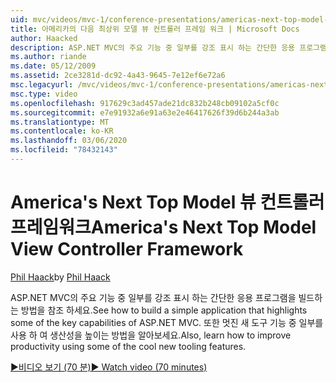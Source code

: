 ```yaml
---
uid: mvc/videos/mvc-1/conference-presentations/americas-next-top-model-view-controller-framework
title: 아메리카의 다음 최상위 모델 뷰 컨트롤러 프레임 워크 | Microsoft Docs
author: Haacked
description: ASP.NET MVC의 주요 기능 중 일부를 강조 표시 하는 간단한 응용 프로그램을 빌드하는 방법을 참조 하세요. 또한 다음 중 일부를 사용 하 여 생산성을 개선 하는 방법을 알아보세요.
ms.author: riande
ms.date: 05/12/2009
ms.assetid: 2ce3281d-dc92-4a43-9645-7e12ef6e72a6
msc.legacyurl: /mvc/videos/mvc-1/conference-presentations/americas-next-top-model-view-controller-framework
msc.type: video
ms.openlocfilehash: 917629c3ad457ade21dc832b248cb09102a5cf0c
ms.sourcegitcommit: e7e91932a6e91a63e2e46417626f39d6b244a3ab
ms.translationtype: MT
ms.contentlocale: ko-KR
ms.lasthandoff: 03/06/2020
ms.locfileid: "78432143"
---
```

# <a name="americas-next-top-model-view-controller-framework"></a><span data-ttu-id="9244f-104">America's Next Top Model 뷰 컨트롤러 프레임워크</span><span class="sxs-lookup"><span data-stu-id="9244f-104">America's Next Top Model View Controller Framework</span></span>

<span data-ttu-id="9244f-105">[Phil Haack](https://github.com/Haacked)</span><span class="sxs-lookup"><span data-stu-id="9244f-105">by [Phil Haack](https://github.com/Haacked)</span></span>

<span data-ttu-id="9244f-106">ASP.NET MVC의 주요 기능 중 일부를 강조 표시 하는 간단한 응용 프로그램을 빌드하는 방법을 참조 하세요.</span><span class="sxs-lookup"><span data-stu-id="9244f-106">See how to build a simple application that highlights some of the key capabilities of ASP.NET MVC.</span></span> <span data-ttu-id="9244f-107">또한 멋진 새 도구 기능 중 일부를 사용 하 여 생산성을 높이는 방법을 알아보세요.</span><span class="sxs-lookup"><span data-stu-id="9244f-107">Also, learn how to improve productivity using some of the cool new tooling features.</span></span>

[<span data-ttu-id="9244f-108">&#9654;비디오 보기 (70 분)</span><span class="sxs-lookup"><span data-stu-id="9244f-108">&#9654; Watch video (70 minutes)</span></span>](https://channel9.msdn.com/Blogs/ASP-NET-Site-Videos/americas-next-top-model-view-controller-framework)
